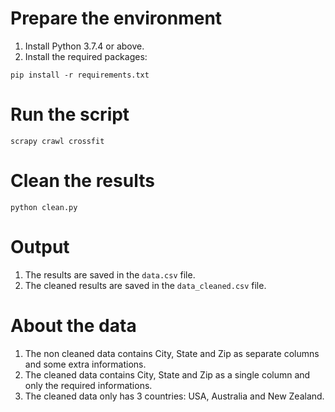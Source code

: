 # Prepare the environment
1. Install Python 3.7.4 or above.
2. Install the required packages:
```
pip install -r requirements.txt
```

# Run the script
```
scrapy crawl crossfit
```

# Clean the results
```
python clean.py
```

# Output
1. The results are saved in the `data.csv` file.
2. The cleaned results are saved in the `data_cleaned.csv` file.

# About the data
1. The non cleaned data contains City, State and Zip as separate columns and some extra informations.
2. The cleaned data contains City, State and Zip as a single column and only the required informations.
3. The cleaned data only has 3 countries: USA, Australia and New Zealand.


